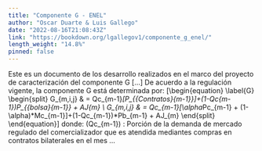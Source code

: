 ```yaml
---
title: "Componente G - ENEL"
author: "Oscar Duarte & Luis Gallego"
date: "2022-08-16T21:08:43Z"
link: "https://bookdown.org/lgallegov1/componente_g_enel/"
length_weight: "14.8%"
pinned: false
---
```


Este es un documento de los desarrollo realizados en el marco del proyecto de caracterización del componente G [...] De acuerdo a la regulación vigente, la componente G está determinada por: \[\begin{equation} \label{G}
\begin{split}
G_{m,i,j} & = Qc_{m-1}*[P_{{Contratos}_{m-1}}]+(1-Qc_{m-1})*P_{{bolsa}_{m-1}} + AJ_{m} \\ G_{m,i,j} & = Qc_{m-1}*[\alpha*Pc_{m-1} + (1-\alpha)*Mc_{m-1}]+(1-Qc_{m-1})*Pb_{m-1} + AJ_{m} \end{split}
\end{equation}\] donde: \(Qc_{m-1}\) : Porción de la demanda de mercado regulado del comercializador que es atendida mediantes compras en contratos bilaterales en el mes  ...
